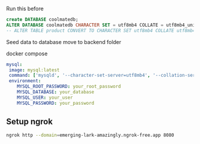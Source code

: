 Run this before 

```sql 
create DATABASE coolmatedb;
ALTER DATABASE coolmatedb CHARACTER SET = utf8mb4 COLLATE = utf8mb4_unicode_ci;
-- ALTER TABLE product CONVERT TO CHARACTER SET utf8mb4 COLLATE utf8mb4_unicode_ci;
```

Seed data to database move to backend folder 


docker compose
```yml
mysql:
 image: mysql:latest
 command: ['mysqld', '--character-set-server=utf8mb4', '--collation-server=utf8mb4_unicode_ci']
 environment:
    MYSQL_ROOT_PASSWORD: your_root_password
    MYSQL_DATABASE: your_database
    MYSQL_USER: your_user
    MYSQL_PASSWORD: your_password
```

## Setup ngrok 
```bash
ngrok http --domain=emerging-lark-amazingly.ngrok-free.app 8080
```